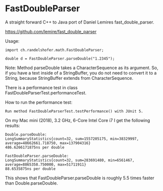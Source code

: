 # FastDoubleParser

A straight forward C++ to Java port of Daniel Lemires fast_double_parser.

https://github.com/lemire/fast_double_parser

Usage:

    import ch.randelshofer.math.FastDoubleParser;

    double d = FastDoubleParser.parseDouble("1.2345");

Note: Method parseDouble takes a CharacterSequence as its argument. So, if you have a text inside of a StringBuffer, you
do not need to convert it to a String, because StringBuffer extends from CharacterSequence.

There is a performance test in class FastDoubleParserTest.performanceTest.

How to run the performance test:

    Run method FastDoubleParserTest.testPerformance() with JUnit 5.

On my Mac mini (2018), 3.2 GHz, 6-Core Intel Core i7 I get the following results:

    Double.parseDouble:
    LongSummaryStatistics{count=32, sum=1557205175, min=38329997, average=48662661.718750, max=137904316}
    486.6266171875ns per double

    FastDoubleParser.parseDouble:
    LongSummaryStatistics{count=32, sum=283691480, min=6561467, average=8865358.750000, max=51711911}
    88.6535875ns per double

This shows that FastDoubleParser.parseDouble is roughly 5.5 times faster than Double.parseDouble.